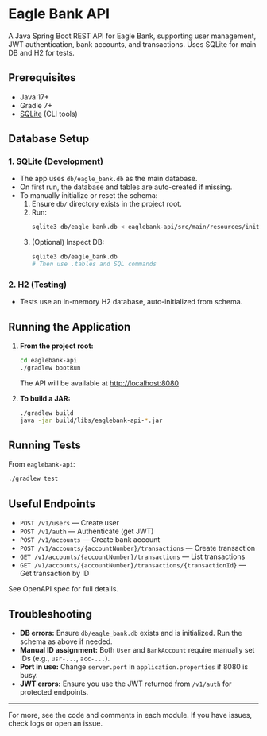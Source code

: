 # Eagle Bank API

A Java Spring Boot REST API for Eagle Bank, supporting user management, JWT authentication, bank accounts, and transactions. Uses SQLite for main DB and H2 for tests.

## Prerequisites
- Java 17+
- Gradle 7+
- [SQLite](https://www.sqlite.org/download.html) (CLI tools)

## Database Setup

### 1. SQLite (Development)
- The app uses `db/eagle_bank.db` as the main database.
- On first run, the database and tables are auto-created if missing.
- To manually initialize or reset the schema:
  1. Ensure `db/` directory exists in the project root.
  2. Run:
     ```sh
     sqlite3 db/eagle_bank.db < eaglebank-api/src/main/resources/init.sql
     ```
  3. (Optional) Inspect DB:
     ```sh
     sqlite3 db/eagle_bank.db
     # Then use .tables and SQL commands
     ```

### 2. H2 (Testing)
- Tests use an in-memory H2 database, auto-initialized from schema.

## Running the Application

1. **From the project root:**
   ```sh
   cd eaglebank-api
   ./gradlew bootRun
   ```
   The API will be available at [http://localhost:8080](http://localhost:8080)

2. **To build a JAR:**
   ```sh
   ./gradlew build
   java -jar build/libs/eaglebank-api-*.jar
   ```

## Running Tests

From `eaglebank-api`:
```sh
./gradlew test
```

## Useful Endpoints
- `POST /v1/users` — Create user
- `POST /v1/auth` — Authenticate (get JWT)
- `POST /v1/accounts` — Create bank account
- `POST /v1/accounts/{accountNumber}/transactions` — Create transaction
- `GET /v1/accounts/{accountNumber}/transactions` — List transactions
- `GET /v1/accounts/{accountNumber}/transactions/{transactionId}` — Get transaction by ID

See OpenAPI spec for full details.

## Troubleshooting
- **DB errors:** Ensure `db/eagle_bank.db` exists and is initialized. Run the schema as above if needed.
- **Manual ID assignment:** Both `User` and `BankAccount` require manually set IDs (e.g., `usr-...`, `acc-...`).
- **Port in use:** Change `server.port` in `application.properties` if 8080 is busy.
- **JWT errors:** Ensure you use the JWT returned from `/v1/auth` for protected endpoints.

---
For more, see the code and comments in each module. If you have issues, check logs or open an issue.